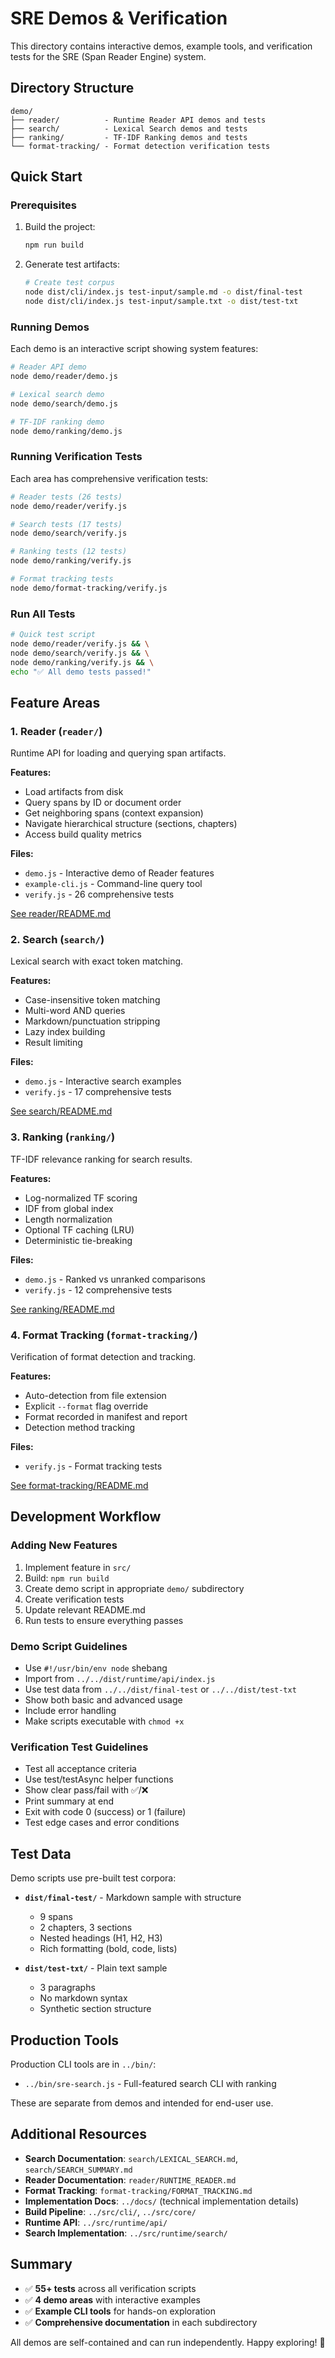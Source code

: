 # SRE Demos & Verification

This directory contains interactive demos, example tools, and verification tests for the SRE (Span Reader Engine) system.

## Directory Structure

```
demo/
├── reader/          - Runtime Reader API demos and tests
├── search/          - Lexical Search demos and tests
├── ranking/         - TF-IDF Ranking demos and tests
└── format-tracking/ - Format detection verification tests
```

## Quick Start

### Prerequisites

1. Build the project:
   ```bash
   npm run build
   ```

2. Generate test artifacts:
   ```bash
   # Create test corpus
   node dist/cli/index.js test-input/sample.md -o dist/final-test
   node dist/cli/index.js test-input/sample.txt -o dist/test-txt
   ```

### Running Demos

Each demo is an interactive script showing system features:

```bash
# Reader API demo
node demo/reader/demo.js

# Lexical search demo
node demo/search/demo.js

# TF-IDF ranking demo
node demo/ranking/demo.js
```

### Running Verification Tests

Each area has comprehensive verification tests:

```bash
# Reader tests (26 tests)
node demo/reader/verify.js

# Search tests (17 tests)
node demo/search/verify.js

# Ranking tests (12 tests)
node demo/ranking/verify.js

# Format tracking tests
node demo/format-tracking/verify.js
```

### Run All Tests

```bash
# Quick test script
node demo/reader/verify.js && \
node demo/search/verify.js && \
node demo/ranking/verify.js && \
echo "✅ All demo tests passed!"
```

## Feature Areas

### 1. Reader (`reader/`)

Runtime API for loading and querying span artifacts.

**Features:**
- Load artifacts from disk
- Query spans by ID or document order
- Get neighboring spans (context expansion)
- Navigate hierarchical structure (sections, chapters)
- Access build quality metrics

**Files:**
- `demo.js` - Interactive demo of Reader features
- `example-cli.js` - Command-line query tool
- `verify.js` - 26 comprehensive tests

[See reader/README.md](./reader/README.md)

### 2. Search (`search/`)

Lexical search with exact token matching.

**Features:**
- Case-insensitive token matching
- Multi-word AND queries
- Markdown/punctuation stripping
- Lazy index building
- Result limiting

**Files:**
- `demo.js` - Interactive search examples
- `verify.js` - 17 comprehensive tests

[See search/README.md](./search/README.md)

### 3. Ranking (`ranking/`)

TF-IDF relevance ranking for search results.

**Features:**
- Log-normalized TF scoring
- IDF from global index
- Length normalization
- Optional TF caching (LRU)
- Deterministic tie-breaking

**Files:**
- `demo.js` - Ranked vs unranked comparisons
- `verify.js` - 12 comprehensive tests

[See ranking/README.md](./ranking/README.md)

### 4. Format Tracking (`format-tracking/`)

Verification of format detection and tracking.

**Features:**
- Auto-detection from file extension
- Explicit `--format` flag override
- Format recorded in manifest and report
- Detection method tracking

**Files:**
- `verify.js` - Format tracking tests

[See format-tracking/README.md](./format-tracking/README.md)

## Development Workflow

### Adding New Features

1. Implement feature in `src/`
2. Build: `npm run build`
3. Create demo script in appropriate `demo/` subdirectory
4. Create verification tests
5. Update relevant README.md
6. Run tests to ensure everything passes

### Demo Script Guidelines

- Use `#!/usr/bin/env node` shebang
- Import from `../../dist/runtime/api/index.js`
- Use test data from `../../dist/final-test` or `../../dist/test-txt`
- Show both basic and advanced usage
- Include error handling
- Make scripts executable with `chmod +x`

### Verification Test Guidelines

- Test all acceptance criteria
- Use test/testAsync helper functions
- Show clear pass/fail with ✅/❌
- Print summary at end
- Exit with code 0 (success) or 1 (failure)
- Test edge cases and error conditions

## Test Data

Demo scripts use pre-built test corpora:

- **`dist/final-test/`** - Markdown sample with structure
  - 9 spans
  - 2 chapters, 3 sections
  - Nested headings (H1, H2, H3)
  - Rich formatting (bold, code, lists)

- **`dist/test-txt/`** - Plain text sample
  - 3 paragraphs
  - No markdown syntax
  - Synthetic section structure

## Production Tools

Production CLI tools are in `../bin/`:

- `../bin/sre-search.js` - Full-featured search CLI with ranking

These are separate from demos and intended for end-user use.

## Additional Resources

- **Search Documentation**: `search/LEXICAL_SEARCH.md`, `search/SEARCH_SUMMARY.md`
- **Reader Documentation**: `reader/RUNTIME_READER.md`
- **Format Tracking**: `format-tracking/FORMAT_TRACKING.md`
- **Implementation Docs**: `../docs/` (technical implementation details)
- **Build Pipeline**: `../src/cli/`, `../src/core/`
- **Runtime API**: `../src/runtime/api/`
- **Search Implementation**: `../src/runtime/search/`

## Summary

- ✅ **55+ tests** across all verification scripts
- ✅ **4 demo areas** with interactive examples
- ✅ **Example CLI tools** for hands-on exploration
- ✅ **Comprehensive documentation** in each subdirectory

All demos are self-contained and can run independently. Happy exploring! 🚀

